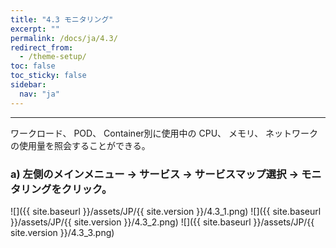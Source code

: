```yaml
---
title: "4.3 モニタリング"
excerpt: ""
permalink: /docs/ja/4.3/
redirect_from:
  - /theme-setup/
toc: false
toc_sticky: false
sidebar:
  nav: "ja"
---
```



---

ワークロード、 POD、 Container別に使用中の CPU、 メモリ、 ネットワークの使用量を照会することができる。

### a\) 左側のメインメニュー → サービス → サービスマップ選択 → モニタリングをクリック。
![]({{ site.baseurl }}/assets/JP/{{ site.version }}/4.3_1.png)
![]({{ site.baseurl }}/assets/JP/{{ site.version }}/4.3_2.png)
![]({{ site.baseurl }}/assets/JP/{{ site.version }}/4.3_3.png)
